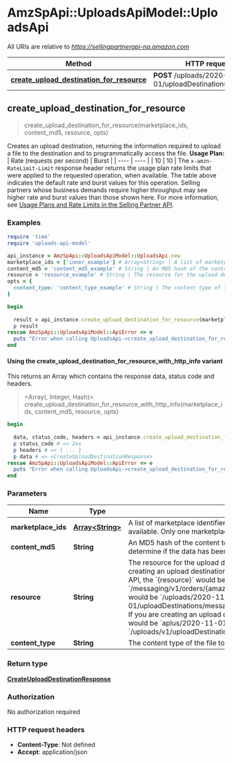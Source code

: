 # AmzSpApi::UploadsApiModel::UploadsApi

All URIs are relative to *https://sellingpartnerapi-na.amazon.com*

| Method | HTTP request | Description |
| ------ | ------------ | ----------- |
| [**create_upload_destination_for_resource**](UploadsApi.md#create_upload_destination_for_resource) | **POST** /uploads/2020-11-01/uploadDestinations/{resource} |  |


## create_upload_destination_for_resource

> <CreateUploadDestinationResponse> create_upload_destination_for_resource(marketplace_ids, content_md5, resource, opts)



Creates an upload destination, returning the information required to upload a file to the destination and to programmatically access the file.  **Usage Plan:**  | Rate (requests per second) | Burst | | ---- | ---- | | 10 | 10 |  The `x-amzn-RateLimit-Limit` response header returns the usage plan rate limits that were applied to the requested operation, when available. The table above indicates the default rate and burst values for this operation. Selling partners whose business demands require higher throughput may see higher rate and burst values than those shown here. For more information, see [Usage Plans and Rate Limits in the Selling Partner API](https://developer-docs.amazon.com/sp-api/docs/usage-plans-and-rate-limits-in-the-sp-api).

### Examples

```ruby
require 'time'
require 'uploads-api-model'

api_instance = AmzSpApi::UploadsApiModel::UploadsApi.new
marketplace_ids = ['inner_example'] # Array<String> | A list of marketplace identifiers. This specifies the marketplaces where the upload will be available. Only one marketplace can be specified.
content_md5 = 'content_md5_example' # String | An MD5 hash of the content to be submitted to the upload destination. This value is used to determine if the data has been corrupted or tampered with during transit.
resource = 'resource_example' # String | The resource for the upload destination that you are creating. For example, if you are creating an upload destination for the createLegalDisclosure operation of the Messaging API, the `{resource}` would be `/messaging/v1/orders/{amazonOrderId}/messages/legalDisclosure`, and the entire path would be `/uploads/2020-11-01/uploadDestinations/messaging/v1/orders/{amazonOrderId}/messages/legalDisclosure`. If you are creating an upload destination for an Aplus content document, the `{resource}` would be `aplus/2020-11-01/contentDocuments` and the path would be `/uploads/v1/uploadDestinations/aplus/2020-11-01/contentDocuments`.
opts = {
  content_type: 'content_type_example' # String | The content type of the file to be uploaded.
}

begin
  
  result = api_instance.create_upload_destination_for_resource(marketplace_ids, content_md5, resource, opts)
  p result
rescue AmzSpApi::UploadsApiModel::ApiError => e
  puts "Error when calling UploadsApi->create_upload_destination_for_resource: #{e}"
end
```

#### Using the create_upload_destination_for_resource_with_http_info variant

This returns an Array which contains the response data, status code and headers.

> <Array(<CreateUploadDestinationResponse>, Integer, Hash)> create_upload_destination_for_resource_with_http_info(marketplace_ids, content_md5, resource, opts)

```ruby
begin
  
  data, status_code, headers = api_instance.create_upload_destination_for_resource_with_http_info(marketplace_ids, content_md5, resource, opts)
  p status_code # => 2xx
  p headers # => { ... }
  p data # => <CreateUploadDestinationResponse>
rescue AmzSpApi::UploadsApiModel::ApiError => e
  puts "Error when calling UploadsApi->create_upload_destination_for_resource_with_http_info: #{e}"
end
```

### Parameters

| Name | Type | Description | Notes |
| ---- | ---- | ----------- | ----- |
| **marketplace_ids** | [**Array&lt;String&gt;**](String.md) | A list of marketplace identifiers. This specifies the marketplaces where the upload will be available. Only one marketplace can be specified. |  |
| **content_md5** | **String** | An MD5 hash of the content to be submitted to the upload destination. This value is used to determine if the data has been corrupted or tampered with during transit. |  |
| **resource** | **String** | The resource for the upload destination that you are creating. For example, if you are creating an upload destination for the createLegalDisclosure operation of the Messaging API, the &#x60;{resource}&#x60; would be &#x60;/messaging/v1/orders/{amazonOrderId}/messages/legalDisclosure&#x60;, and the entire path would be &#x60;/uploads/2020-11-01/uploadDestinations/messaging/v1/orders/{amazonOrderId}/messages/legalDisclosure&#x60;. If you are creating an upload destination for an Aplus content document, the &#x60;{resource}&#x60; would be &#x60;aplus/2020-11-01/contentDocuments&#x60; and the path would be &#x60;/uploads/v1/uploadDestinations/aplus/2020-11-01/contentDocuments&#x60;. |  |
| **content_type** | **String** | The content type of the file to be uploaded. | [optional] |

### Return type

[**CreateUploadDestinationResponse**](CreateUploadDestinationResponse.md)

### Authorization

No authorization required

### HTTP request headers

- **Content-Type**: Not defined
- **Accept**: application/json

